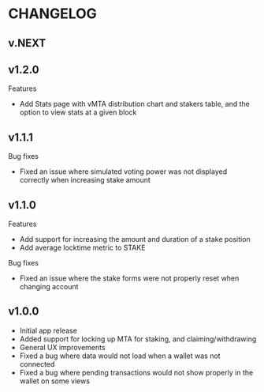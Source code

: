 # CHANGELOG

## v.NEXT

## v1.2.0

Features

- Add Stats page with vMTA distribution chart and stakers table, and the option to
  view stats at a given block

## v1.1.1

Bug fixes

- Fixed an issue where simulated voting power was not displayed
  correctly when increasing stake amount

## v1.1.0

Features

- Add support for increasing the amount and duration of a stake position
- Add average locktime metric to STAKE

Bug fixes

- Fixed an issue where the stake forms were not properly reset when changing account

## v1.0.0

- Initial app release
- Added support for locking up MTA for staking, and claiming/withdrawing
- General UX improvements
- Fixed a bug where data would not load when a wallet was not connected
- Fixed a bug where pending transactions would not show properly in the wallet on some views
